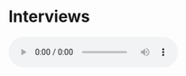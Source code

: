 # Interviews

<audio controls>
  <source src="Interview Thomas Calvo.m4a" type="audio/mp4">
</audio>
